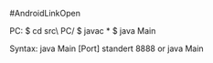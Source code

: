 #AndroidLinkOpen

PC:
$ cd src\ PC/
$ javac *
$ java Main


Syntax:
java Main [Port] standert 8888
or
java Main
